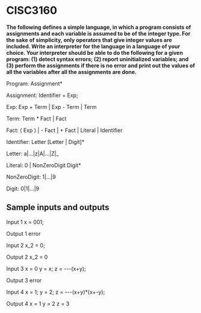 # CISC3160
**The following defines a simple language, in which a program consists of assignments and each variable is 
assumed to be of the integer type. For the sake of simplicity, only operators that give integer values are 
included. Write an interpreter for the language in a language of your choice. Your interpreter should be able
to do the following for a given program: (1) detect syntax errors; (2) report uninitialized variables; and 
(3) perform the assignments if there is no error and print out the values of all the variables after all the 
assignments are done.**

Program:
  Assignment*

Assignment:
	Identifier = Exp;

Exp: 
	Exp + Term | Exp - Term | Term

Term:
	Term * Fact  | Fact

Fact:
	( Exp ) | - Fact | + Fact | Literal | Identifier

Identifier:
     	Letter [Letter | Digit]*

Letter:
	a|...|z|A|...|Z|_

Literal:
	0 | NonZeroDigit Digit*
		
NonZeroDigit:
	1|...|9

Digit:
	0|1|...|9
  
  
## Sample inputs and outputs

Input 1
x = 001;

Output 1
error

Input 2
x_2 = 0;

Output 2
x_2 = 0

Input 3
x = 0
y = x;
z = ---(x+y);

Output 3
error

Input 4
x = 1;
y = 2;
z = ---(x+y)*(x+-y);

Output 4
x = 1
y = 2
z = 3

